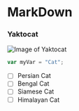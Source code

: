 # MarkDown
### Yaktocat
![Image of Yaktocat](https://octodex.github.com/images/yaktocat.png)
``` javascript
var myVar = "Cat";
```
- [ ] Persian Cat
- [ ] Bengal Cat
- [ ] Siamese Cat
- [ ] Himalayan Cat
